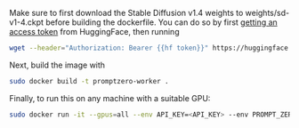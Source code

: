 Make sure to first download the Stable Diffusion v1.4 weights to weights/sd-v1-4.ckpt before building the dockerfile. You can do so by first [getting an access token](https://huggingface.co/docs/hub/security-tokens) from HuggingFace, then running
```bash
wget --header="Authorization: Bearer {{hf token}}" https://huggingface.co/CompVis/stable-diffusion-v-1-4-original/resolve/main/sd-v1-4.ckpt
```

Next, build the image with
```bash
sudo docker build -t promptzero-worker .
```


Finally, to run this on any machine with a suitable GPU:

```bash
sudo docker run -it --gpus=all --env API_KEY=<API_KEY> --env PROMPT_ZERO_URL=https://www.promptzero.com chitalian/promptzero-worker:0.0.1 bash -c "conda run --no-capture-output -n ldm python main.py"
```
